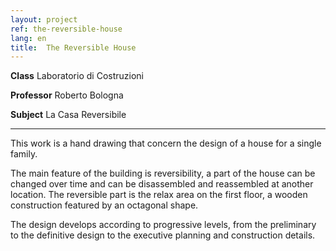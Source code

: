 ```yaml
---
layout: project
ref: the-reversible-house
lang: en
title:  The Reversible House
---
```


**Class** Laboratorio di Costruzioni

**Professor** Roberto Bologna

**Subject** La Casa Reversibile

---

This work is a hand drawing that concern the design of a house for a single family.

The main feature of the building is reversibility, a part of the house can be changed over time and can be disassembled and reassembled at another location.
The reversible part is the relax area on the first floor, a wooden construction featured by an octagonal shape.

The design develops according to progressive levels, from the preliminary to the definitive design to the executive planning and construction details.